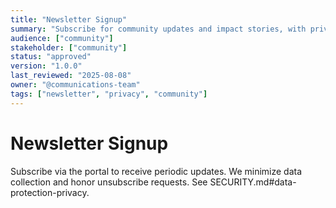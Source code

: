 ```yaml
---
title: "Newsletter Signup"
summary: "Subscribe for community updates and impact stories, with privacy protection."
audience: ["community"]
stakeholder: ["community"]
status: "approved"
version: "1.0.0"
last_reviewed: "2025-08-08"
owner: "@communications-team"
tags: ["newsletter", "privacy", "community"]
---
```


# Newsletter Signup

Subscribe via the portal to receive periodic updates. We minimize data collection and honor unsubscribe requests. See SECURITY.md#data-protection-privacy.
